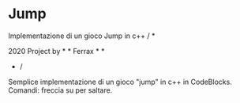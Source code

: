 # Jump
Implementazione di un gioco Jump in c++
/ *

   2020 Project by            *
                              *
       Ferrax                 *
                              *
* /

Semplice implementazione di un gioco "jump" in c++  in CodeBlocks. Comandi: freccia su per saltare.
